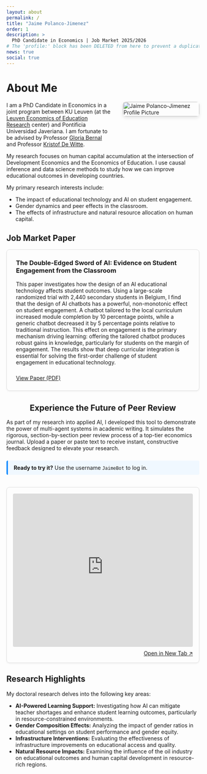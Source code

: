 ```yaml
---
layout: about
permalink: /
title: "Jaime Polanco-Jimenez"
order: 1
description: >
  PhD Candidate in Economics | Job Market 2025/2026
# The 'profile:' block has been DELETED from here to prevent a duplicate image.
news: true
social: true
---
```


# About Me

<!-- This is the main container that creates the two-column layout -->
<div style="display: flex; flex-wrap: wrap; align-items: flex-start; gap: 2rem; margin-top: 1rem;">

  <!-- Column 1: Your text content -->
  <div style="flex: 3;">
    I am a PhD Candidate in Economics in a joint program between KU Leuven (at the <a href="https://research.kulekuven.be/portal/en/project/3H240489">Leuven Economics of Education Research</a> center) and Pontificia Universidad Javeriana. I am fortunate to be advised by Professor <a href="https://cea.javeriana.edu.co/w/facultad-de-cea-profesores-econom%C3%8Da-17?redirect=%2Fprofesores">Gloria Bernal</a> and Professor <a href="https://www.kuleuven.be/wieiswie/en/person/00049626">Kristof De Witte</a>.


  </div>

  <!-- Column 2: Your profile picture -->
  <div style="flex: 1; min-width: 200px;">
    <img src="{{ '/assets/img/prof_pic.jpg' | relative_url }}" alt="Jaime Polanco-Jimenez Profile Picture" style="width: 100%; border-radius: 8px; box-shadow: 0 4px 8px rgba(0,0,0,0.1);">
  </div>

</div>

My research focuses on human capital accumulation at the intersection of Development Economics and the Economics of Education. I use causal inference and data science methods to study how we can improve educational outcomes in developing countries.

My primary research interests include:

*   The impact of educational technology and AI on student engagement.
*   Gender dynamics and peer effects in the classroom.
*   The effects of infrastructure and natural resource allocation on human capital.


<!-- A blank line here is enough for spacing -->

## Job Market Paper 

<div class="jmp-container" style="border: 1px solid #ddd; padding: 1.5rem; border-radius: 8px; margin-bottom: 2rem; box-shadow: 0 2px 4px rgba(0,0,0,0.05);">
  <h3 style="margin-top: 0;">The Double-Edged Sword of AI: Evidence on Student Engagement from the Classroom</h3>
  <p class="text-justify" style="margin-bottom: 1.5rem;">
    This paper investigates how the design of an AI educational technology affects student outcomes. Using a large-scale randomized trial with 2,440 secondary students in Belgium, I find that the design of AI chatbots has a powerful, non-monotonic effect on student engagement. A chatbot tailored to the local curriculum increased module completion by 10 percentage points, while a generic chatbot decreased it by 5 percentage points relative to traditional instruction. This effect on engagement is the primary mechanism driving learning: offering the tailored chatbot produces robust gains in knowledge, particularly for students on the margin of engagement. The results show that deep curricular integration is essential for solving the first-order challenge of student engagement in educational technology.
  </p>
  <a href="assets/docs/Job_Market_Paper.pdf" class="btn btn-primary" target="_blank" rel="noopener noreferrer">View Paper (PDF)</a>
</div>

 
<h2 style="text-align: center; margin-bottom: 1rem;">Experience the Future of Peer Review</h2>

<p class="text-justify" style="margin-bottom: 1.5rem;">
  As part of my research into applied AI, I developed this tool to demonstrate the power of multi-agent systems in academic writing. It simulates the rigorous, section-by-section peer review process of a top-tier economics journal. Upload a paper or paste text to receive instant, constructive feedback designed to elevate your research.
</p>

<!-- A styled "callout" box for instructions -->
<div style="background-color: #f0f8ff; border-left: 4px solid #1e90ff; padding: 10px 15px; margin-bottom: 2rem; border-radius: 4px;">
  <strong>Ready to try it?</strong> Use the username <code>JaimeBot</code> to log in.
</div>


<div class="ai-agent-container" style="border: 1px solid #ddd; padding: 1rem; border-radius: 8px; margin-top: 2rem; box-shadow: 0 2px 4px rgba(0,0,0,0.05);">
<iframe
src="https://econ-ai-multi-agent-paper-reviewer-667403711390.us-west1.run.app"
style="width: 100%; height: 400px; border: none; border-radius: 4px;"
title="AI Paper Analyzer Economics">
</iframe>
  <div style="display: flex; justify-content: flex-end; margin-top: 0.5rem;">
    <a href="https://econ-ai-multi-agent-paper-reviewer-667403711390.us-west1.run.app" target="_blank" rel="noopener noreferrer" class="btn btn-sm">
      Open in New Tab ↗
    </a>
  </div>
</div>


## Research Highlights

My doctoral research delves into the following key areas:

*   **AI-Powered Learning Support:** Investigating how AI can mitigate teacher shortages and enhance student learning outcomes, particularly in resource-constrained environments.
*   **Gender Composition Effects:** Analyzing the impact of gender ratios in educational settings on student performance and gender equity.
*   **Infrastructure Interventions:** Evaluating the effectiveness of infrastructure improvements on educational access and quality.
*   **Natural Resource Impacts:** Examining the influence of the oil industry on educational outcomes and human capital development in resource-rich regions.


<!-- Google tag (gtag.js) -->
<script async src="https://www.googletagmanager.com/gtag/js?id=G-EHXV39ZW0B"></script>
<script>
  window.dataLayer = window.dataLayer || [];
  function gtag(){dataLayer.push(arguments);}
  gtag('js', new Date());

  gtag('config', 'G-EHXV39ZW0B');
</script>